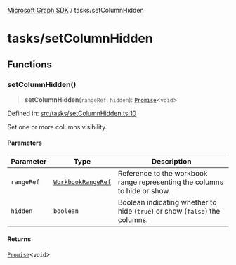 [Microsoft Graph SDK](../README.md) / tasks/setColumnHidden

# tasks/setColumnHidden

## Functions

### setColumnHidden()

> **setColumnHidden**(`rangeRef`, `hidden`): [`Promise`](https://developer.mozilla.org/docs/Web/JavaScript/Reference/Global_Objects/Promise)\<`void`\>

Defined in: [src/tasks/setColumnHidden.ts:10](https://github.com/Future-Secure-AI/microsoft-graph/blob/main/src/tasks/setColumnHidden.ts#L10)

Set one or more columns visibility.

#### Parameters

| Parameter | Type | Description |
| ------ | ------ | ------ |
| `rangeRef` | [`WorkbookRangeRef`](../WorkbookRange-1.md#workbookrangeref) | Reference to the workbook range representing the columns to hide or show. |
| `hidden` | `boolean` | Boolean indicating whether to hide (`true`) or show (`false`) the columns. |

#### Returns

[`Promise`](https://developer.mozilla.org/docs/Web/JavaScript/Reference/Global_Objects/Promise)\<`void`\>
